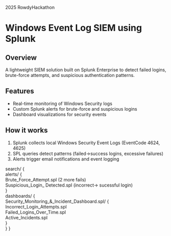 2025 RowdyHackathon
# Windows Event Log SIEM using Splunk

## Overview
A lightweight SIEM solution built on Splunk Enterprise to detect failed logins, brute-force attempts, and suspicious authentication patterns.

## Features
- Real-time monitoring of Windows Security logs
- Custom Splunk alerts for brute-force and suspicious logins
- Dashboard visualizations for security events

## How it works
1. Splunk collects local Windows Security Event Logs (EventCode 4624, 4625)
2. SPL queries detect patterns (failed→success logins, excessive failures)
3. Alerts trigger email notifications and event logging

search/
{          
   alerts/
    {                
      Brute_Force_Attempt.spl (2 more fails)            
      Suspicious_Login_ Detected.spl (incorrect-> sucessful login)              
   }              
   dashboards/ 
   {       
      Security_Monitoring_&_Incident_Dashboard.spl/                                       {        
      Incorrect_Login_Attempts.spl                                      
      Failed_Logins_Over_Time.spl                                  
      Active_Incidents.spl                             
      }                         
            }
                                }

